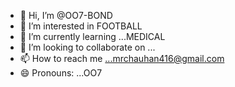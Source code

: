 - 👋 Hi, I’m @OO7-BOND
- 👀 I’m interested in FOOTBALL
- 🌱 I’m currently learning ...MEDICAL
- 💞️ I’m looking to collaborate on ...
- 📫 How to reach me ...mrchauhan416@gmail.com
- 😄 Pronouns: ...OO7


<!---
OO7-BOND/OO7-BOND is a ✨ special ✨ repository because its `README.md` (this file) appears on your GitHub profile.
You can click the Preview link to take a look at your changes.
--->
